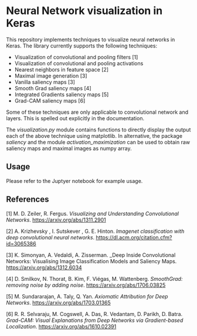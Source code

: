 # Neural Network visualization in Keras

This repository implements techniques to visualize neural networks in Keras. 
The library currently supports the following techniques:

* Visualization of convolutional and pooling filters [1]
* Visualization of convolutional and pooling activations
* Nearest neighbors in feature space [2]
* Maximal image generation [3]
* Vanilla saliency maps [3]
* Smooth Grad saliency maps [4]
* Integrated Gradients saliency maps [5]
* Grad-CAM saliency maps [6]

Some of these techniques are only applicable to convolutional network and layers. This is spelled out explicitly in the documentation.

The _visualization.py_ module contains functions to directly display the output each of the above technique using matplotlib.
In alternative, the package _saliency_ and the module _activation_maximization_ can be used to obtain raw saliency maps
and  maximal images as numpy array.

## Usage
Please refer to the Juptyer notebook for example usage.

## References

[1] M. D. Zeiler, R. Fergus. _Visualizing and Understanding Convolutional Networks_. https://arxiv.org/abs/1311.2901

[2] A. Krizhevsky , I. Sutskever , G. E. Hinton. _Imagenet classification with deep convolutional neural networks_. https://dl.acm.org/citation.cfm?id=3065386

[3] K. Simonyan, A. Vedaldi, A. Zisserman. _Deep Inside Convolutional Networks: Visualising Image Classification Models and Saliency Maps. https://arxiv.org/abs/1312.6034

[4] D. Smilkov, N. Thorat, B. Kim, F. Viégas, M. Wattenberg. _SmoothGrad: removing noise by adding noise_. https://arxiv.org/abs/1706.03825

[5] M. Sundararajan, A. Taly, Q. Yan. _Axiomatic Attribution for Deep Networks_. https://arxiv.org/abs/1703.01365

[6] R. R. Selvaraju, M. Cogswell, A. Das, R. Vedantam, D. Parikh, D. Batra. _Grad-CAM: Visual Explanations from Deep Networks via Gradient-based Localization_.
https://arxiv.org/abs/1610.02391
